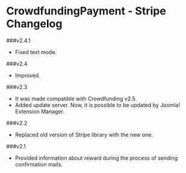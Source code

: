 CrowdfundingPayment - Stripe Changelog
==================================

###v2.4.1
* Fixed text mode.

###v2.4
* Improved.

###v2.3
* It was made compatible with Crowdfunding v2.5.
* Added update server. Now, it is possible to be updated by Joomla! Extension Manager.

###v2.2
* Replaced old version of Stripe library with the new one.

###v2.1
* Provided information about reward during the process of sending confirmation mails.